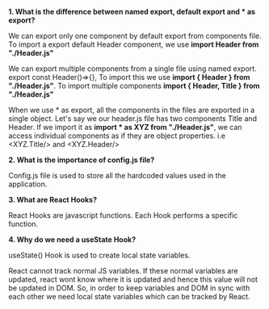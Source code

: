 **1. What is the difference between named export, default export and \* as export?**

We can export only one component by default export from components file.
To import a export default Header component, we use **import Header from "./Header.js"**

We can export multiple components from a single file using named export.
export const Header()=>{}, To import this we use **import { Header } from "./Header.js"**. To import multiple components **import { Header, Title } from "./Header.js"**

When we use \* as export, all the components in the files are exported in a single object.
Let's say we our header.js file has two components Title and Header. If we import it as **import \* as XYZ from "./Header.js"**, we can access individual components as if they are object properties. i.e <XYZ.Title/> and <XYZ.Header/>

**2. What is the importance of config.js file?**

Config.js file is used to store all the hardcoded values used in the application.

**3. What are React Hooks?**

React Hooks are javascript functions. Each Hook performs a specific function.

**4. Why do we need a useState Hook?**

useState() Hook is used to create local state variables.

React cannot track normal JS variables. If these normal variables are updated, react wont know where it is updated and hence this value will not be updated in DOM. So, in order to keep variables and DOM in sync with each other we need local state variables which can be tracked by React.
